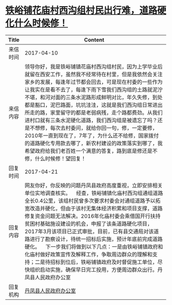 # <a href="http://www.shangluo.gov.cn/zmhd/ldxxxx.jsp?urltype=leadermail.LeaderMailContentUrl&wbtreeid=1112&leadermailid=4082">铁峪铺花庙村西沟组村民出行难，道路硬化什么时候修！</a>
| Title |                                                                                                                                                                       Content                                                                                                                                                                       |
|:-----:|-----------------------------------------------------------------------------------------------------------------------------------------------------------------------------------------------------------------------------------------------------------------------------------------------------------------------------------------------------|
| 来信时间  | 2017-04-10                                                                                                                                                                                                                                                                                                                                          |
| 来信内容  | 领导你好，我是铁峪铺镇花庙村西沟组村民，因为上学毕业后就留在西安工作，虽然我不经常待在村里，但是我依然会关注家乡的发展，每逢年过节都会回去，可是现在村委的一些作为让我实在是看不去了，每逢下雨下雪我们西沟组的土路就泥泞不堪，和河对面的三条水泥路形成鲜明对比，年久失修，到处都是豁口，泥巴路面，坑坑洼洼，这就是我们西沟组日常进出所走的路，家里留守的都是老弱病残，走个路都费劲。从我们进村口就有三条水泥硬化道路，我们西沟组是被遗忘了吗？还是不想修，每次去村委问，就给你回一句，修，一定要修，2010年一直到现在了，7年了，为什么还不给修，国家拨付的道路硬化专用款去哪了，新农村建设的政策落实到哪了，我希望政府给我们老百姓一个满意的答复，路到底是修还是不修，什么时候修！望回复！     |
| 回复时间  | 2017-04-21                                                                                                                                                                                                                                                                                                                                          |
| 回复内容  | 网友你好，你反映的问题丹凤县政府高度重视，立即安排相关单位实地调查核实。    经查，铁峪铺镇化庙村西沟组通组道路全长0.4公里，该组村民曾多次要求村委会对通组道路予以拓宽改造并硬化，但由于该村无集体经济积累和项目支撑，道路修复资金问题无法解决。2016年化庙村委会乘借国开行扶持贫困村基础施设建设的机会，申报了该条道路硬化项目，2017年3月该项目已正式审批，目前，已有县交通局对该道路进行了勘察设计，待统一招标后实施，预计年底前完成道路硬化。    下一步我们将做到以下几点：一是由铁峪铺镇政府和化庙村做好政策宣传及解释工作，争取周边群众的理解和支持；二是待招标到位后，铁峪铺镇政府及时督促施工单位，尽快组织启动实施，确保早日完工投用，方便周边群众出行。丹凤县人民政府办公室 |
| 回复机构  | <a href="../../category/agencies/丹凤县人民政府办公室.md">丹凤县人民政府办公室</a>                                                                                                                                                                                                                                                                                      |
